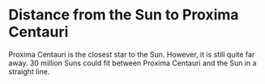 # Distance from the Sun to Proxima Centauri

Proxima Centauri is the closest star to the Sun. However, it is still quite far
away. 30 million Suns could fit between Proxima Centauri and the Sun in a
straight line.
